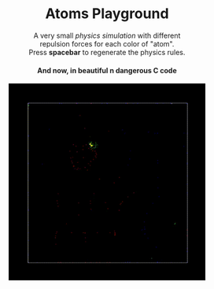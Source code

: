 <div align='center'>
  <h1> Atoms Playground </h1>

  A very small _physics simulation_ with different  
  repulsion forces for each color of "atom".  
  Press **spacebar** to regenerate the physics rules.

  #### And now, in beautiful n dangerous C code

  <img src='https://github.com/alaanvv/Image-Database/blob/main/Misc/atoms.gif?raw=true' width='400'>
</div>
